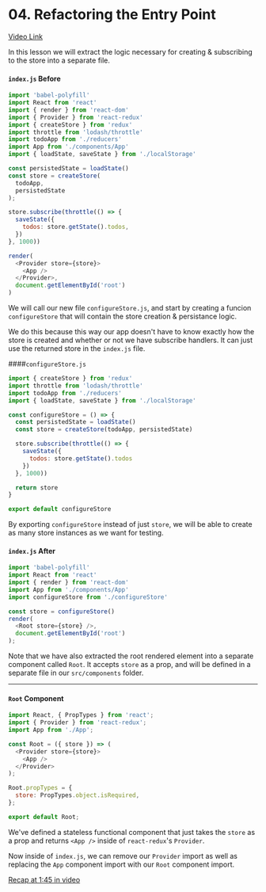 # 04. Refactoring the Entry Point
[Video Link](https://egghead.io/lessons/javascript-redux-refactoring-the-entry-point?series=building-react-applications-with-idiomatic-redux)

In this lesson we will extract the logic necessary for creating & subscribing to the store into a separate file.

#### `index.js` Before
```javascript
import 'babel-polyfill'
import React from 'react'
import { render } from 'react-dom'
import { Provider } from 'react-redux'
import { createStore } from 'redux'
import throttle from 'lodash/throttle'
import todoApp from './reducers'
import App from './components/App'
import { loadState, saveState } from './localStorage'

const persistedState = loadState()
const store = createStore(
  todoApp,
  persistedState
);

store.subscribe(throttle(() => {
  saveState({
    todos: store.getState().todos,
  })
}, 1000))

render(
  <Provider store={store}>
    <App />
  </Provider>,
  document.getElementById('root')
)
```

We will call our new file `configureStore.js`, and start by creating a funcion `configureStore` that will contain the store creation & persistance logic.

We do this because this way our app doesn't have to know exactly how the store is created and whether or not we have subscribe handlers. It can just use the returned store in the `index.js` file.

####`configureStore.js`
```javascript
import { createStore } from 'redux'
import throttle from 'lodash/throttle'
import todoApp from './reducers'
import { loadState, saveState } from './localStorage'

const configureStore = () => {
  const persistedState = loadState()
  const store = createStore(todoApp, persistedState)

  store.subscribe(throttle(() => {
    saveState({
      todos: store.getState().todos
    })
  }, 1000))

  return store
}

export default configureStore
```

By exporting `configureStore` instead of just `store`, we will be able to create as many store instances as we want for testing.

#### `index.js` After
```javascript
import 'babel-polyfill'
import React from 'react'
import { render } from 'react-dom'
import App from './components/App'
import configureStore from './configureStore'

const store = configureStore()
render(
  <Root store={store} />,
  document.getElementById('root')
);
```

Note that we have also extracted the root rendered element into a separate component called `Root`. It accepts `store` as a prop, and will be defined in a separate file in our `src/components` folder.

---

#### `Root` Component
```javascript
import React, { PropTypes } from 'react';
import { Provider } from 'react-redux';
import App from './App';

const Root = ({ store }) => (
  <Provider store={store}>
    <App />
  </Provider>
);

Root.propTypes = {
  store: PropTypes.object.isRequired,
};

export default Root;
```

We've defined a stateless functional component that just takes the `store` as a prop and returns `<App />` inside of `react-redux`'s `Provider`.

Now inside of `index.js`, we can remove our `Provider` import as well as replacing the `App` component import with our `Root` component import.

[Recap at 1:45 in video](https://egghead.io/lessons/javascript-redux-refactoring-the-entry-point?series=building-react-applications-with-idiomatic-redux#/tab-transcript)
